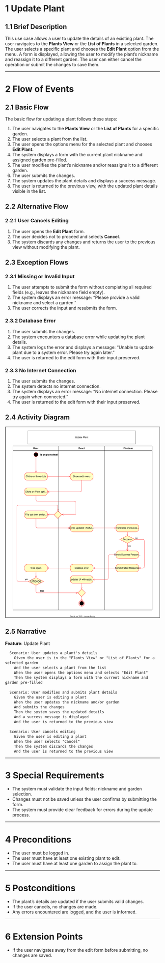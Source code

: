 # 1 Update Plant

## 1.1 Brief Description

This use case allows a user to update the details of an existing plant. The user navigates to the **Plants View** or the **List of Plants** in a selected garden. The user selects a specific plant and chooses the **Edit Plant** option from the menu. A form is displayed, allowing the user to modify the plant’s nickname and reassign it to a different garden. The user can either cancel the operation or submit the changes to save them.

---

# 2 Flow of Events

## 2.1 Basic Flow

The basic flow for updating a plant follows these steps:
1.	The user navigates to the **Plants View** or the **List of Plants** for a specific garden.
2.	The user selects a plant from the list.
3.	The user opens the options menu for the selected plant and chooses **Edit Plant**.
4.	The system displays a form with the current plant nickname and assigned garden pre-filled.
5.	The user modifies the plant’s nickname and/or reassigns it to a different garden.
6.	The user submits the changes.
7.	The system updates the plant details and displays a success message.
8.	The user is returned to the previous view, with the updated plant details visible in the list.

## 2.2 Alternative Flow

### 2.2.1 User Cancels Editing
1.	The user opens the **Edit Plant** form.
2.	The user decides not to proceed and selects **Cancel**.
3.	The system discards any changes and returns the user to the previous view without modifying the plant.

## 2.3 Exception Flows

### 2.3.1 Missing or Invalid Input

1.	The user attempts to submit the form without completing all required fields (e.g., leaves the nickname field empty).
2.	The system displays an error message: “Please provide a valid nickname and select a garden.”
3.	The user corrects the input and resubmits the form.

### 2.3.2 Database Error

1.	The user submits the changes.
2.	The system encounters a database error while updating the plant details.
3.	The system logs the error and displays a message: “Unable to update plant due to a system error. Please try again later.”
4.	The user is returned to the edit form with their input preserved.

### 2.3.3 No Internet Connection

1.	The user submits the changes.
2.	The system detects no internet connection.
3.	The system displays an error message: “No internet connection. Please try again when connected.”
4.	The user is returned to the edit form with their input preserved.

## 2.4 Activity Diagram

![UML flowchart](https://github.com/DHBW-Malte/gardeningApp/blob/main/docs/assets/svg/useCaseDiagrams/updatePlant.drawio.svg)

## 2.5 Narrative

**Feature:** Update Plant

```gherkin
  Scenario: User updates a plant's details  
    Given the user is in the "Plants View" or "List of Plants" for a selected garden  
    And the user selects a plant from the list  
    When the user opens the options menu and selects "Edit Plant"  
    Then the system displays a form with the current nickname and garden pre-filled  
  
  Scenario: User modifies and submits plant details  
    Given the user is editing a plant  
    When the user updates the nickname and/or garden  
    And submits the changes  
    Then the system saves the updated details  
    And a success message is displayed  
    And the user is returned to the previous view  
  
  Scenario: User cancels editing  
    Given the user is editing a plant  
    When the user selects "Cancel"  
    Then the system discards the changes  
    And the user is returned to the previous view  
```

---

# 3 Special Requirements

- The system must validate the input fields: nickname and garden selection.
- Changes must not be saved unless the user confirms by submitting the form.
- The system must provide clear feedback for errors during the update process.

---

# 4 Preconditions

- The user must be logged in.
- The user must have at least one existing plant to edit.
- The user must have at least one garden to assign the plant to.

---

# 5 Postconditions

- The plant’s details are updated if the user submits valid changes.
- If the user cancels, no changes are made.
- Any errors encountered are logged, and the user is informed.

---

# 6 Extension Points

- If the user navigates away from the edit form before submitting, no changes are saved.
